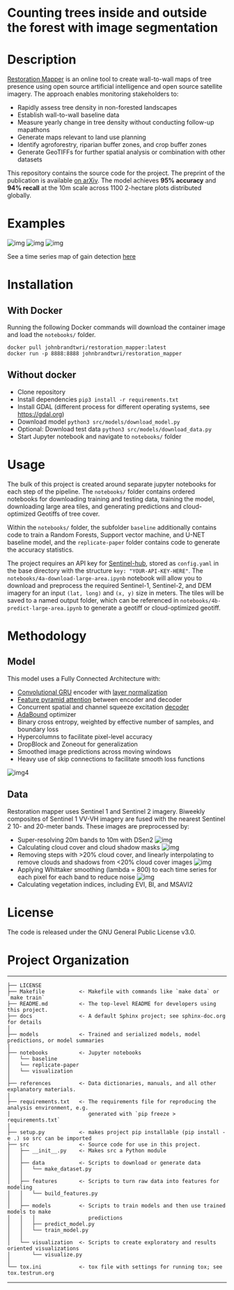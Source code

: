 Counting trees inside and outside the forest with image segmentation
==============================

# Description

[Restoration Mapper](https://restorationmapper.org) is an online tool to create wall-to-wall maps of tree presence using open source artificial intelligence and open source satellite imagery. The approach enables monitoring stakeholders to:
*  Rapidly assess tree density in non-forested landscapes
*  Establish wall-to-wall baseline data
*  Measure yearly change in tree density without conducting follow-up mapathons
*  Generate maps relevant to land use planning
*  Identify agroforestry, riparian buffer zones, and crop buffer zones
*  Generate GeoTIFFs for further spatial analysis or combination with other datasets

This repository contains the source code for the project. The preprint of the publication is available [on arXiv](https://arxiv.org/abs/2005.08702). The model achieves **95% accuracy** and **94% recall** at the 10m scale across 1100 2-hectare plots distributed globally.


# Examples
![img](references/screenshots/demo.gif?raw=true)
![img](references/screenshots/makueni.png?raw=true)
![img](references/readme/example.png?raw=true)

See a time series map of gain detection [here](https://cdn.knightlab.com/libs/juxtapose/latest/embed/index.html?uid=f13510ee-b7f4-11ea-bf88-a15b6c7adf9a)

# Installation


## With Docker

Running the following Docker commands will download the container image and load the `notebooks/` folder.
```
docker pull johnbrandtwri/restoration_mapper:latest
docker run -p 8888:8888 johnbrandtwri/restoration_mapper
```

## Without docker
*  Clone repository
*  Install dependencies `pip3 install -r requirements.txt`
*  Install GDAL (different process for different operating systems, see https://gdal.org)
*  Download model `python3 src/models/download_model.py`
*  Optional: Download test data `python3 src/models/download_data.py`
*  Start Jupyter notebook and navigate to `notebooks/` folder

# Usage
The bulk of this project is created around separate jupyter notebooks for each step of the pipeline. The `notebooks/` folder contains ordered notebooks for downloading training and testing data, training the model, downloading large area tiles, and generating predictions and cloud-optimized Geotiffs of tree cover.

Within the `notebooks/` folder, the subfolder `baseline` additionally contains code to train a Random Forests, Support vector machine, and U-NET baseline model, and the `replicate-paper` folder contains code to generate the accuracy statistics.

The project requires an API key for [Sentinel-hub](http://sentinel-hub.com/), stored as `config.yaml` in the base directory with the structure `key: "YOUR-API-KEY-HERE"`. The `notebooks/4a-download-large-area.ipynb` notebook will allow you to download and preprocess the required Sentinel-1, Sentinel-2, and DEM imagery for an input `(lat, long)` and `(x, y)` size in meters. The tiles will be saved to a named output folder, which can be referenced in `notebooks/4b-predict-large-area.ipynb` to generate a geotiff or cloud-optimized geotiff.


# Methodology

## Model
This model uses a Fully Connected Architecture with:
*  [Convolutional GRU](https://papers.nips.cc/paper/5955-convolutional-lstm-network-a-machine-learning-approach-for-precipitation-nowcasting.pdf) encoder with [layer normalization](https://arxiv.org/abs/1607.06450)
*  [Feature pyramid attention](https://arxiv.org/abs/1805.10180) between encoder and decoder
*  Concurrent spatial and channel squeeze excitation [decoder](https://arxiv.org/abs/1803.02579)
*  [AdaBound](https://arxiv.org/abs/1902.09843) optimizer
*  Binary cross entropy, weighted by effective number of samples, and boundary loss
*  Hypercolumns to facilitate pixel-level accuracy
*  DropBlock and Zoneout for generalization
*  Smoothed image predictions across moving windows
*  Heavy use of skip connections to facilitate smooth loss functions

![img4](references/readme/model.png?raw=true)

## Data
Restoration mapper uses Sentinel 1 and Sentinel 2 imagery. Biweekly composites of Sentinel 1 VV-VH imagery are fused with the nearest Sentinel 2 10- and 20-meter bands. These images are preprocessed by:
*  Super-resolving 20m bands to 10m with DSen2
![img](references/screenshots/supres.png?raw=true)
*  Calculating cloud cover and cloud shadow masks
![img](references/screenshots/cloudmask.png?raw=true)
*  Removing steps with >20% cloud cover, and linearly interpolating to remove clouds and shadows from <20% cloud cover images
![img](references/screenshots/cloudinterpolation.png?raw=true)
*  Applying Whittaker smoothing (lambda = 800) to each time series for each pixel for each band to reduce noise
![img](references/screenshots/datasmooth.png?raw=true)
*  Calculating vegetation indices, including EVI, BI, and MSAVI2

# License

The code is released under the GNU General Public License v3.0.

# Project Organization
------------

    ├── LICENSE
    ├── Makefile           <- Makefile with commands like `make data` or `make train`
    ├── README.md          <- The top-level README for developers using this project.
    ├── docs               <- A default Sphinx project; see sphinx-doc.org for details
    │
    ├── models             <- Trained and serialized models, model predictions, or model summaries
    │
    ├── notebooks          <- Jupyter notebooks
    │   └── baseline 
    │   └── replicate-paper 
    │   └── visualization 
    │
    ├── references         <- Data dictionaries, manuals, and all other explanatory materials.
    │
    ├── requirements.txt   <- The requirements file for reproducing the analysis environment, e.g.
    │                         generated with `pip freeze > requirements.txt`
    │
    ├── setup.py           <- makes project pip installable (pip install -e .) so src can be imported
    ├── src                <- Source code for use in this project.
    │   ├── __init__.py    <- Makes src a Python module
    │   │
    │   ├── data           <- Scripts to download or generate data
    │   │   └── make_dataset.py
    │   │
    │   ├── features       <- Scripts to turn raw data into features for modeling
    │   │   └── build_features.py
    │   │
    │   ├── models         <- Scripts to train models and then use trained models to make
    │   │   │                 predictions
    │   │   ├── predict_model.py
    │   │   └── train_model.py
    │   │
    │   └── visualization  <- Scripts to create exploratory and results oriented visualizations
    │       └── visualize.py
    │
    └── tox.ini            <- tox file with settings for running tox; see tox.testrun.org


--------
